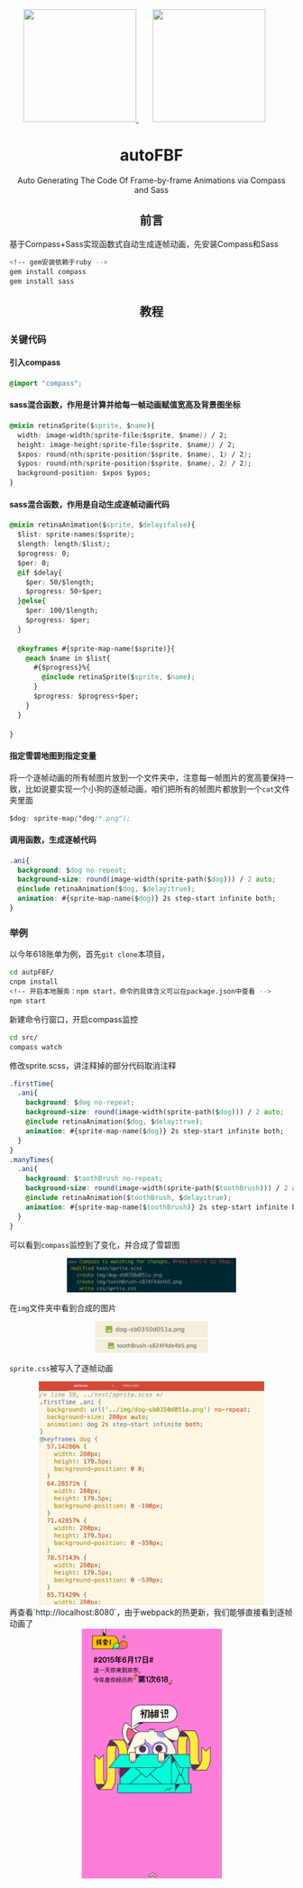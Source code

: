<div align="center">
	<a href="https://github.com/Compass/compass">
		<img width="200" height="200"
		  src="https://worldvectorlogo.com/logos/compass.svg">
	</a>
  	<a href="https://github.com/sass/sass">
    	<img width="200" height="200" vspace="" hspace="25"
      		src="https://worldvectorlogo.com/logos/sass.svg">
  	</a>
  	<h1>autoFBF</h1>
  	<p>Auto Generating The Code Of Frame-by-frame Animations via Compass and Sass<p>
</div>

<h2 align="center">前言</h2>

基于Compass+Sass实现函数式自动生成逐帧动画，先安装Compass和Sass
```bash
<!-- gem安装依赖于ruby -->
gem install compass
gem install sass
```
<h2 align="center">教程</h2>

### 关键代码

#### 引入compass
```css
@import "compass";
```

#### sass混合函数，作用是计算并给每一帧动画赋值宽高及背景图坐标
```css
@mixin retinaSprite($sprite, $name){
  width: image-width(sprite-file($sprite, $name)) / 2;
  height: image-height(sprite-file($sprite, $name)) / 2;
  $xpos: round(nth(sprite-position($sprite, $name), 1) / 2);
  $ypos: round(nth(sprite-position($sprite, $name), 2) / 2);
  background-position: $xpos $ypos;
}
```

#### sass混合函数，作用是自动生成逐帧动画代码
```css
@mixin retinaAnimation($sprite, $delay:false){
  $list: sprite-names($sprite);
  $length: length($list);
  $progress: 0;
  $per: 0;
  @if $delay{
    $per: 50/$length;
    $progress: 50+$per;
  }@else{
    $per: 100/$length;
    $progress: $per;
  }
	
  @keyframes #{sprite-map-name($sprite)}{
    @each $name in $list{
      #{$progress}%{
        @include retinaSprite($sprite, $name);
      }
      $progress: $progress+$per;
    }
  }
	
}
```

#### 指定雪碧地图到指定变量

将一个逐帧动画的所有帧图片放到一个文件夹中，注意每一帧图片的宽高要保持一致，比如说要实现一个小狗的逐帧动画，咱们把所有的帧图片都放到一个`cat`文件夹里面
```css
$dog: sprite-map("dog/*.png");
```

#### 调用函数，生成逐帧代码
```css
.ani{
  background: $dog no-repeat;
  background-size: round(image-width(sprite-path($dog))) / 2 auto;
  @include retinaAnimation($dog, $delay:true);
  animation: #{sprite-map-name($dog)} 2s step-start infinite both;
}
```
### 举例

以今年618账单为例，首先`git clone`本项目，
```bash
cd autpFBF/
cnpm install
<!-- 开启本地服务：npm start，命令的具体含义可以在package.json中查看 -->
npm start
```
新建命令行窗口，开启compass监控
```bash
cd src/
compass watch
```
修改sprite.scss，讲注释掉的部分代码取消注释
```css
.firstTime{
  .ani{
    background: $dog no-repeat;
    background-size: round(image-width(sprite-path($dog))) / 2 auto;
    @include retinaAnimation($dog, $delay:true);
    animation: #{sprite-map-name($dog)} 2s step-start infinite both;
  }
}
.manyTimes{
  .ani{
    background: $toothBrush no-repeat;
    background-size: round(image-width(sprite-path($toothBrush))) / 2 auto;
    @include retinaAnimation($toothBrush, $delay:true);
    animation: #{sprite-map-name($toothBrush)} 2s step-start infinite both;
  }
}
```
可以看到`compass`监控到了变化，并合成了雪碧图
<div align="center">
	<img src="./demo-img/compassResult.jpg" width="300">
</div>

在`img`文件夹中看到合成的图片
<div align="center"><img src="./demo-img/sprite1.jpg" width="200"></div>
<div align="center"><img src="./demo-img/sprite2.png" width="200"></div>

`sprite.css`被写入了逐帧动画
<div align="center"><img src="./demo-img/spriteResult.jpg" width="400"></div>
再查看`http://localhost:8080`，由于webpack的热更新，我们能够直接看到逐帧动画了
<div align="center"><img src="./demo-img/success.gif" width="250"></div>